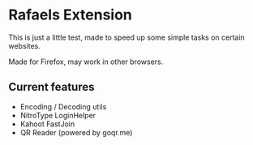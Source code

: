 # Rafaels Extension

This is just a little test, made to speed up some simple tasks on certain websites.

Made for Firefox, may work in other browsers.

## Current features

- Encoding / Decoding utils
- NitroType LoginHelper
- Kahoot FastJoin
- QR Reader (powered by goqr.me)

